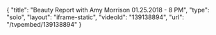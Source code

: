 {
    "title": "Beauty Report with Amy Morrison 01.25.2018 - 8 PM",
    "type": "solo",
    "layout": "iframe-static",
    "videoId": "139138894",
    "url": "\/tvpembed\/139138894"
}